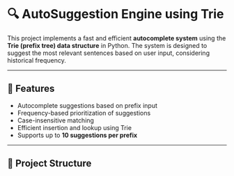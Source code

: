 # 🔍 AutoSuggestion Engine using Trie

This project implements a fast and efficient **autocomplete system** using the **Trie (prefix tree) data structure** in Python. The system is designed to suggest the most relevant sentences based on user input, considering historical frequency.

---

## 🚀 Features

- Autocomplete suggestions based on prefix input
- Frequency-based prioritization of suggestions
- Case-insensitive matching
- Efficient insertion and lookup using Trie
- Supports up to **10 suggestions per prefix**

---

## 📁 Project Structure

